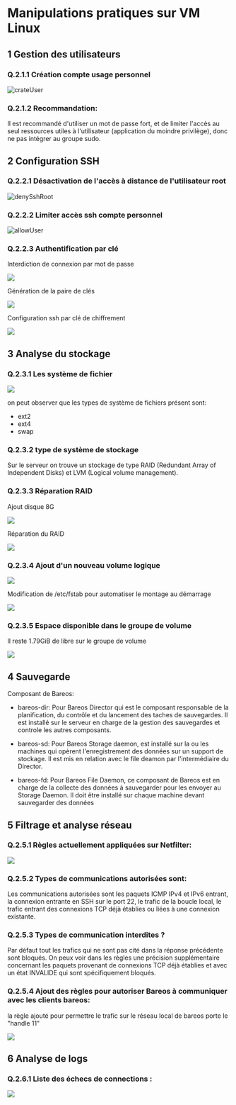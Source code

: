 # Manipulations pratiques sur VM Linux 
  
##  1 Gestion des utilisateurs
  
### Q.2.1.1 Création compte usage personnel
  
![crateUser](images/Q.2.1.1.png)
  
### Q.2.1.2 Recommandation:
 Il est recommandé d'utiliser un mot de passe fort, et de limiter l'accès au seul ressources utiles à l'utilisateur (application du moindre privilège), donc ne pas intégrer au groupe sudo.
  
  
## 2 Configuration SSH 
  
### Q.2.2.1 Désactivation de l'accès à distance de l'utilisateur root
  
![denySshRoot](images/Q.2.2.1.png)
  
  
### Q.2.2.2 Limiter accès ssh compte personnel 
  
![allowUser](images/Q.2.2.2.png)
  
### Q.2.2.3 Authentification par clé
  
Interdiction de connexion par mot de passe
  
![](images/Q.2.2.3_01.png)
  
Génération de la paire de clés
  
![](images/Q.2.2.3_02.png)
  
Configuration ssh par clé de chiffrement 
  
![](images/Q.2.2.3_03.png)
  

## 3 Analyse du stockage
  
### Q.2.3.1 Les système de fichier 
  
![](images/Q.2.3.1.png)
  
on peut observer que les types de système de fichiers présent sont:
- ext2
- ext4
- swap
   
### Q.2.3.2 type de système de stockage
  
Sur le serveur on trouve un stockage de type RAID (Redundant Array of Independent Disks) et LVM (Logical volume management).
   
### Q.2.3.3 Réparation RAID 
  
Ajout disque 8G
  
![](images/Q.2.3.3_01.png)
  
Réparation du RAID
  
![](images/Q.2.3.3.png)
  
### Q.2.3.4 Ajout d'un nouveau volume logique
  
![](images/Q.2.3.4_01.png)
  
Modification de /etc/fstab pour automatiser le montage au démarrage
  
![](images/Q.2.3.4_02.png)
  
  
### Q.2.3.5 Espace disponible dans le groupe de volume
Il reste 1.79GiB de libre sur le groupe de volume
  
![](images/Q.2.3.5.png)
  
## 4 Sauvegarde
  
Composant de Bareos:
  
- bareos-dir: 
Pour Bareos Director qui est le composant responsable de la planification, du contrôle et du lancement des taches de sauvegardes. Il est installé sur le serveur en charge de la  gestion des sauvegardes et controle les autres composants.
  
- bareos-sd: 
Pour Bareos Storage daemon, est installé sur la ou les machines qui opèrent l'enregistrement des données sur un support de stockage. Il est mis en relation avec le file deamon par l'intermédiaire du Director.
  
- bareos-fd: 
Pour Bareos File Daemon, ce composant de Bareos est en charge de la collecte des données à sauvegarder pour les envoyer au Storage Daemon. Il doit être installé sur chaque machine devant sauvegarder des données
  
  
## 5 Filtrage et analyse réseau
  
### Q.2.5.1 Règles actuellement appliquées sur Netfilter:
  
![](images/Q.2.5.1.png)

### Q.2.5.2 Types de communications autorisées sont:
  
Les communications autorisées sont les paquets ICMP IPv4 et IPv6 entrant, la connexion entrante en SSH sur le port 22, le trafic de la boucle local, le trafic entrant des connexions TCP déjà établies ou liées à une connexion existante. 
  
### Q.2.5.3 Types de communication interdites ?
  
Par défaut tout les trafics qui ne sont pas cité dans la réponse précédente sont bloqués. On peux voir dans les règles une précision supplémentaire concernant les paquets provenant de connexions TCP déjà établies et avec un état INVALIDE qui sont spécifiquement bloqués.  
  
### Q.2.5.4 Ajout des règles pour autoriser Bareos à communiquer avec les clients bareos:
la règle ajouté pour permettre le trafic sur le réseau local de bareos porte le "handle 11"
  
![](images/Q.2.5.4.png)
  
## 6 Analyse de logs
    
### Q.2.6.1 Liste des échecs de connections :
  
![](images/Q.2.6.1.png) 
  


